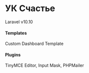 # УК Счастье

Laravel v10.10

#### Templates
Custom Dashboard Template

#### Plugins
TinyMCE Editor, Input Mask, PHPMailer
